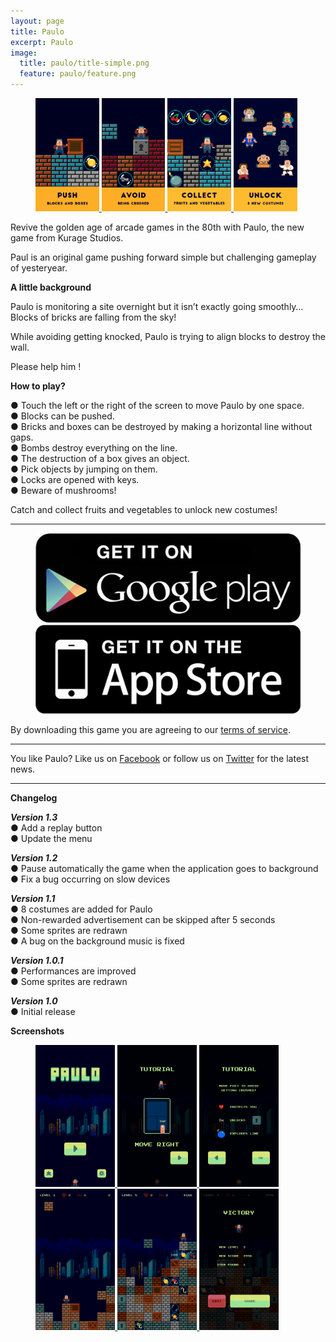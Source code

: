 ```yaml
---
layout: page
title: Paulo
excerpt: Paulo
image:
  title: paulo/title-simple.png
  feature: paulo/feature.png
---
```


<figure>
	<a href="/images/paulo/paulo-title.png">
		<img src="/images/paulo/paulo-push.png" alt="image" width="24%" />
	</a>
	<a href="/images/paulo/paulo-avoid.png">
		<img src="/images/paulo/paulo-avoid.png" alt="image" width="24%" />
	</a>
	<a href="/images/paulo/paulo-collect.png">
		<img src="/images/paulo/paulo-collect.png" alt="image" width="24%" />
	</a>
	<a href="/images/paulo/paulo-unlock.png">
		<img src="/images/paulo/paulo-unlock.png" alt="image" width="24%" />
	</a>
</figure>

Revive the golden age of arcade games in the 80th with Paulo, the new game from Kurage Studios.

Paul is an original game pushing forward simple but challenging gameplay of yesteryear.


**A little background**

Paulo is monitoring a site overnight but it isn’t exactly going smoothly…
Blocks of bricks are falling from the sky!

While avoiding getting knocked, Paulo is trying to align blocks to destroy the wall.

Please help him !

**How to play?**

● Touch the left or the right of the screen to move Paulo by one space.  
● Blocks can be pushed.  
● Bricks and boxes can be destroyed by making a horizontal line without gaps.  
● Bombs destroy everything on the line.  
● The destruction of a box gives an object.  
● Pick objects by jumping on them.  
● Locks are opened with keys.  
● Beware of mushrooms!  

Catch and collect fruits and vegetables to unlock new costumes!

---

<figure class="half">
<a href="https://play.google.com/store/apps/details?id=com.studiokurage.paulo" target="_blank">
	<img src="/images/googleplay_get_it.jpg" alt="Get it on Google Play" />
</a>
<a href="https://itunes.apple.com/us/app/paulo/id1078163408" target="_blank">
	<img src="/images/appstore_get_it.jpg" alt="Available on the App Store" />
</a>
</figure>

By downloading this game you are agreeing to our [terms of service](/games/terms).

---

You like Paulo? Like us on <a href="http://facebook.com/KurageStudios" target="_blank"> Facebook</a> or follow us on  <a href="http://twitter.com/KurageStudios" target="_blank">Twitter</a> for the latest news.

---

**Changelog**

***Version 1.3***  
● Add a replay button  
● Update the menu  

***Version 1.2***  
● Pause automatically the game when the application goes to background  
● Fix a bug occurring on slow devices  

***Version 1.1***  
● 8 costumes are added for Paulo  
● Non-rewarded advertisement can be skipped after 5 seconds  
● Some sprites are redrawn  
● A bug on the background music is fixed  

***Version 1.0.1***  
● Performances are improved  
● Some sprites are redrawn  

***Version 1.0***  
● Initial release

**Screenshots**

<figure>
	<a href="/images/paulo/screen-title.png">
		<img src="/images/paulo/screen-title.png" alt="image" width="30%" />
	</a>
	<a href="/images/paulo/screen-tutorial-01.png">
		<img src="/images/paulo/screen-tutorial-01.png" alt="image" width="30%" />
	</a>
	<a href="/images/paulo/screen-tutorial-02.png">
		<img src="/images/paulo/screen-tutorial-02.png" alt="image" width="30%" />
	</a>
	<a href="/images/paulo/screen-game-01.png">
		<img src="/images/paulo/screen-game-01.png" alt="image" width="30%" />
	</a>
	<a href="/images/paulo/screen-game-02.png">
		<img src="/images/paulo/screen-game-02.png" alt="image" width="30%" />
	</a>
	<a href="/images/paulo/screen-victory.png">
		<img src="/images/paulo/screen-victory.png" alt="image" width="30%" />
	</a>
</figure>
